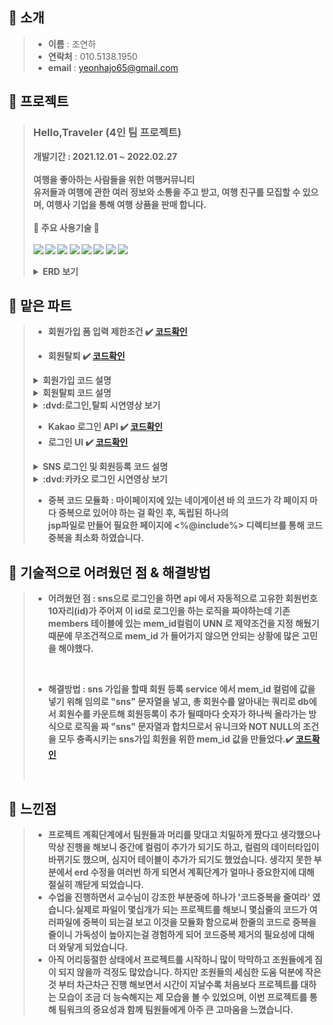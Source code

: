 
 ## :pushpin: 소개
>+ <b>이름</b> : 조연하
>+ <b>연락처</b> : 010.5138.1950
>+ <b>email</b> : <yeonhajo65@gmail.com>


 ## :pushpin: 프로젝트 
> ### <b>Hello,Traveler<b> (4인 팀 프로젝트)<br>
>개발기간 : 2021.12.01 ~ 2022.02.27 <br>
><br>
> 여행을 좋아하는 사람들을 위한 여행커뮤니티<br>
> 유저들과 여행에 관한 여러 정보와 소통을 주고 받고, 여행 친구를 모집할 수 있으며, 여행사 기업을 통해 여행 상품을 판매 합니다.<br>
> <br>
>:punch: <b>주요 사용기술</b> :punch:<br>
><br>
><img src="https://img.shields.io/badge/java8-007396?style=for-the-badge&logo=java&logoColor=white"></a>
><img src="https://img.shields.io/badge/html5-E34F26?style=for-the-badge&logo=html5&logoColor=white"></a>
><img src="https://img.shields.io/badge/javascript-F7DF1E?style=for-the-badge&logo=javascript&logoColor=black"></a>
><img src="https://img.shields.io/badge/css-1572B6?style=for-the-badge&logo=css3&logoColor=white"></a>
><img src="https://img.shields.io/badge/spring-6DB33F?style=for-the-badge&logo=spring&logoColor=white"></a>
><img src="https://img.shields.io/badge/JSON-000000?style=for-the-badge&logo=JSON&logoColor=white"></a>
><img src="https://img.shields.io/badge/Oracle-F80000?style=for-the-badge&logo=Oracle&logoColor=white"></a>
><img src="https://img.shields.io/badge/jQuery-0769AD?style=for-the-badge&logo=jQuery&logoColor=white"></a>
><br>
><details>
><summary>ERD 보기</summary>
><img width="100%" src="https://user-images.githubusercontent.com/86191913/161224756-37aaf2e2-b97f-4be4-b4c9-75d3b97a9b32.jpeg"/>
>
></details>

## :pushpin: 맡은 파트
>
>+ 회원가입 폼 입력 제한조건 :heavy_check_mark: [코드확인](https://github.com/YHDA0605/Portfolio/blob/604d63884ef6e3312068a31fe026e144644c1a9c/src/main/webapp/resources/js/regist.js#L83)
>
>+ 회원탈퇴 :heavy_check_mark: [코드확인](https://github.com/YHDA0605/Portfolio/blob/9dc1823fb54c116b299e9556d76acb2863367934/src/main/java/com/teamHT/helloTraveler/HomeController.java#L256)
><details>
> &nbsp;  &nbsp; &nbsp;<summary>회원가입 코드 설명</summary>
>일반회원 회원가입 ui를 HTML 과 Css를 통한 구현과 자바스크립트,제이쿼리로 회원가입 폼 입력시 입력제한을 걸어 회원 테이블내 각 컬럼의 데이터의 크기와 조건에 맞게 입력받을 수 있도록 하였습니다. 
>그리고 회원 테이블 속성의 제약조건을 만족시키기 위해 Json 으로 클라이언트로부터 입력받은 값을 중복값 확인을 위해 만들어진 controller url과 연결하고, 비즈니스 로직을 통해 DB 와 연결하여 중복값을 확인 후, 결과 값을 가져와 중복인지를 확인을 하는데, 이때 확인하는 동작 실행시 페이지 이동하는 번거로움을 줄이기 위해 Ajax를 연동하여 로직을 만들었습니다.
></details>
><details>
> &nbsp;  &nbsp; &nbsp;<summary>회원탈퇴 코드 설명</summary>
>로그인한 회원의 마이페이지 네비게이션 메뉴에 회원탈퇴 버튼을 활성화 시켜 회원탈퇴 의사를 묻는 알림창을 띄운 뒤, 회원탈퇴 버튼을 클릭하면 mapping된 controller의 회원삭제를 실행시켜 회원삭제 서비스에서 DB와 연결하여 회원상태 속성을 탈퇴로 바꾸어 저장하고 돌아온 후 로그아웃 처리와 함께 탈퇴완료 알림 메시지를 띄우도록 하였습니다. 
></details>
><details>
> &nbsp;  &nbsp; &nbsp;<summary>:dvd:로그인,탈퇴 시연영상 보기</summary>
><img width="100%" src="https://user-images.githubusercontent.com/86191913/161915537-5e2ad99b-9730-41ee-ba5a-d2a72a1eb3a6.gif"/>
>
></details>
>
>+ Kakao 로그인 API  :heavy_check_mark: [코드확인](https://github.com/YHDA0605/Portfolio/blob/68cb76ff3250b539c1f522f3594d4ad9b99d9fb8/src/main/java/com/teamHT/helloTraveler/KakaoController.java#L1)
>+ 로그인 UI :heavy_check_mark: [코드확인](https://github.com/YeonHaJo/Portfolio/blob/b049f2dcdc5af9dfd937d24561edfedf8c5720af/src/main/webapp/WEB-INF/views/regist/registNormal.jsp#L1)
><details>
>&nbsp;  &nbsp; &nbsp;<summary>SNS 로그인 및 회원등록 코드 설명</summary>
>카카오톡 API를 사용하여 사용자의 정보를 받아와 Service로직 에서 등록여부를 확인하고, 등록이 확인되면 로그인을 성공시키고, 등록되지 않은 회원일 경우 DB에 회원등록을 위해 API로 받아 온 정보를 제외한 NOTNULL 로 제약조건이 걸린 속성에 들어갈 데이터를 입력 받기 위한 회원가입 폼을 따로 구현하여 SNS회원용 로그인 및 회원등록 로직을 만들었습니다. 
>
></details>
><details>
>&nbsp;  &nbsp; &nbsp;<summary>:dvd:카카오 로그인 시연영상 보기</summary>
><img width="100%" src="https://user-images.githubusercontent.com/86191913/161917101-fb464bfc-42ea-471e-a1df-bc979ac949a3.gif"/>
>
></details>
>
>+ 중복 코드 모듈화 : 마이페이지에 있는 네이게이션 바 의 코드가 각 페이지 마다 중복으로 있어야 하는 걸 확인 후, 독립된 하나의<br>
> jsp파일로 만들어 필요한 페이지에 <%@include%> 디렉티브를 통해 코드중복을 최소화 하였습니다.

## :pushpin: 기술적으로 어려웠던 점 & 해결방법
>+ 어려웠던 점 : sns으로 로그인을 하면 api 에서 자동적으로 고유한 회원번호10자리(id)가 주어져 이 id로 로그인을 하는 로직을 짜야하는데  기존 members 테이블에 있는 mem_id컬럼이 UNN 로 제약조건을 지정 해뒀기 때문에 무조건적으로 mem_id 가 들어가지 않으면 안되는 상황에 많은 고민을 해야했다.
><br>
>
>+ 해결방법 : sns 가입을 할때 회원 등록 service 에서 mem_id 컬럼에 값을 넣기 위해 임의로 "sns" 문자열을 넣고, 총 회원수를 알아내는 쿼리로 db에서 회원수를 카운트해 회원등록이 추가 될때마다 숫자가 하나씩 올라가는 방식으로 로직을 짜 "sns" 문자열과 합치므로서 유니크와 NOT NULL의 조건을 모두 충족시키는 sns가입 회원을 위한 mem_id 값을 만들었다.:heavy_check_mark: [코드확인](https://github.com/YeonHaJo/Portfolio/blob/eaf132348b76a228b2e30e9a81c704cf130c22f1/src/main/java/com/teamHT/helloTraveler/Svc/MembersServiceImpl.java#L229)
><br>
## :pushpin: 느낀점
>+ 프로젝트 계획단계에서 팀원들과 머리를 맞대고 치밀하게 짰다고 생각했으나 막상 진행을 해보니 중간에 컬럼이 추가가 되기도 하고, 컬럼의 데이터타입이 바뀌기도 했으며, 심지어 테이블이 추가가 되기도 했었습니다. 생각지 못한 부분에서 erd 수정을 여러번 하게 되면서 계획단계가 얼마나 중요한지에 대해 절실히 깨닫게 되었습니다.
>+ 수업을 진행하면서 교수님이 강조한 부분중에 하나가 '코드중복을 줄여라' 였습니다.실제로 파일이 몇십개가 되는 프로젝트를 해보니 몇십줄의 코드가 여러파일에 중복이 되는걸 보고 이것을 모듈화 함으로써 한줄의 코드로 중복을 줄이니 가독성이 높아지는걸 경험하게 되어 코드중복 제거의 필요성에 대해 더 와닿게 되었습니다.
>+ 아직 어리둥절한 상태에서 프로젝트를 시작하니 많이 막막하고 조원들에게 짐이 되지 않을까 걱정도 많았습니다. 하지만 조원들의 세심한 도움 덕분에 작은 것 부터 차근차근 진행 해보면서 시간이 지날수록 처음보다 프로젝트를 대하는 모습이 조금 더 능숙해지는 제 모습을 볼 수 있었으며, 이번 프로젝트를 통해 팀워크의 중요성과 함께 팀원들에게 아주 큰 고마움을 느꼈습니다.

